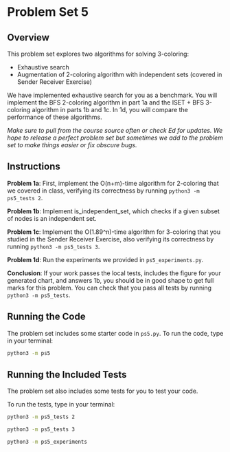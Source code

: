 # Problem Set 5

## Overview

This problem set explores two algorithms for solving 3-coloring:
- Exhaustive search
- Augmentation of 2-coloring algorithm with independent sets (covered in Sender Receiver Exercise)

We have implemented exhaustive search for you as a benchmark. You will implement the BFS 2-coloring algorithm in part 1a and the ISET + BFS 3-coloring algorithm in parts 1b and 1c. In 1d, you will compare the performance of these algorithms.

*Make sure to pull from the course source often or check Ed for updates. We hope to release a perfect problem set but sometimes we add to the problem set to make things easier or fix obscure bugs.*

## Instructions

**Problem 1a**: First, implement the O(n+m)-time algorithm for 2-coloring that we covered in class, verifying its correctness by running `python3 -m ps5_tests 2`.

**Problem 1b**: Implement is_independent_set, which checks if a given subset of nodes is an independent set.

**Problem 1c**: Implement the O(1.89^n)-time algorithm for 3-coloring that you studied in the Sender Receiver Exercise, also verifying its correctness by running `python3 -m ps5_tests 3`.

**Problem 1d**: Run the experiments we provided in `ps5_experiments.py`.

**Conclusion**: If your work passes the local tests, includes the figure for your generated chart, and answers 1b, you should be in good shape to get full marks for this problem.
You can check that you pass all tests by running `python3 -m ps5_tests`.

## Running the Code

The problem set includes some starter code in `ps5.py`. To run the code, type in your terminal:

```bash
python3 -m ps5
```

## Running the Included Tests

The problem set also includes some tests for you to test your code.

To run the tests, type in your terminal:

```bash
python3 -m ps5_tests 2
```

```bash
python3 -m ps5_tests 3
```

```bash
python3 -m ps5_experiments
```